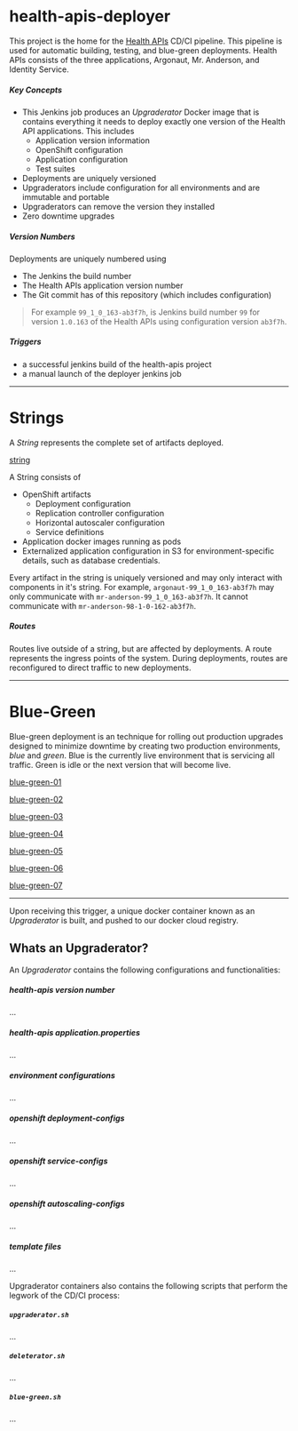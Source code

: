 # health-apis-deployer

This project is the home for the 
[Health APIs](https://github.com/department-of-veterans-affairs/health-apis/) CD/CI pipeline.
This pipeline is used for automatic building, testing, and blue-green deployments.
Health APIs consists of the three applications, Argonaut, Mr. Anderson, and Identity Service.

##### Key Concepts
- This Jenkins job produces an _Upgraderator_ Docker image that is contains everything it needs
  to deploy exactly one version of the Health API applications. This includes
  - Application version information
  - OpenShift configuration
  - Application configuration
  - Test suites
- Deployments are uniquely versioned
- Upgraderators include configuration for all environments and are immutable and portable
- Upgraderators can remove the version they installed
- Zero downtime upgrades

##### Version Numbers
Deployments are uniquely numbered using
- The Jenkins the build number
- The Health APIs application version number
- The Git commit has of this repository (which includes configuration)

> For example `99_1_0_163-ab3f7h`, is Jenkins build number `99` for version `1.0.163` of the 
> Health APIs using configuration version `ab3f7h`.

##### Triggers
- a successful jenkins build of the health-apis project
- a manual launch of the deployer jenkins job

----

# Strings
A _String_ represents the complete set of artifacts deployed.


[string](images/string.png)

A String consists of
- OpenShift artifacts
  - Deployment configuration
  - Replication controller configuration
  - Horizontal autoscaler configuration
  - Service definitions
- Application docker images running as pods
- Externalized application configuration in S3 for environment-specific details, such as database
  credentials.

Every artifact in the string is uniquely versioned and may only interact with components in it's
string. 
For example, `argonaut-99_1_0_163-ab3f7h` may only communicate with `mr-anderson-99_1_0_163-ab3f7h`.
It cannot communicate with `mr-anderson-98-1-0-162-ab3f7h`. 

##### Routes
Routes live outside of a string, but are affected by deployments. A route represents the ingress 
points of the system. During deployments, routes are reconfigured to direct traffic to new 
deployments. 

----

# Blue-Green
Blue-green deployment is an technique for rolling out production upgrades designed to minimize 
downtime by creating two production environments, _blue_ and _green_. Blue is the currently live
environment that is servicing all traffic. Green is idle or the next version that will become live.



[blue-green-01](images/blue-green-01.png)

[blue-green-02](images/blue-green-02.png)

[blue-green-03](images/blue-green-03.png)

[blue-green-04](images/blue-green-04.png)

[blue-green-05](images/blue-green-05.png)

[blue-green-06](images/blue-green-06.png)

[blue-green-07](images/blue-green-07.png)




----




Upon receiving this trigger, a unique docker container known as an _Upgraderator_ is built, and pushed to our docker cloud registry.

## Whats an Upgraderator?

An _Upgraderator_ contains the following configurations and functionalities:

##### health-apis version number
...
##### health-apis application.properties
...
##### environment configurations
...
##### openshift deployment-configs
...
##### openshift service-configs
...
##### openshift autoscaling-configs
...
##### template files
...

Upgraderator containers also contains the following scripts that perform the legwork of the CD/CI process:

##### `upgraderator.sh`
...
##### `deleterator.sh`
...
##### `blue-green.sh`
...
